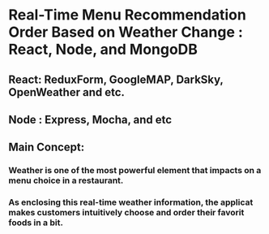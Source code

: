 # Real-Time Menu Recommendation Order Based on Weather Change : React, Node, and MongoDB

## React: ReduxForm, GoogleMAP, DarkSky, OpenWeather and etc.
## Node : Express, Mocha, and etc

## Main Concept:
### Weather is one of the most powerful element that impacts on a menu choice in a restaurant.
### As enclosing this real-time weather information, the applicat makes customers intuitively choose and order their favorit foods in a bit.

